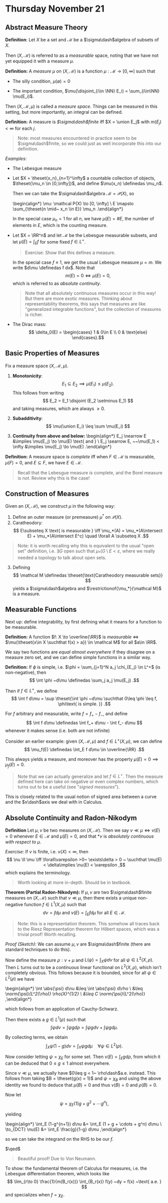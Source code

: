 # Thursday November 21

## Abstract Measure Theory

**Definition**:
Let $X$ be a set and $\mathcal M$ be a $\sigma\dash$algebra of subsets of $X$.

Then $(X, \mathcal M)$ is referred to as a *measurable* space, noting that we have not yet equipped it with a measure $\mu$.

**Definition:**
A *measure* $\mu$ on $(X, \mathcal M)$ is a function $\mu: \mathcal M \to [0, \infty]$ such that

- The silly condition, $\mu(\emptyset) = 0$

- The important condition, $\mu(\disjoint_{i\in \NN} E_i) = \sum_{i\in\NN} \mu(E_i)$.

Then $(X, \mathcal M, \mu)$ is called a *measure space*.
Things can be measured in this setting, but more importantly, an integral can be defined.

**Definition:**
A measure is *$\sigma\dash$finite* iff $X = \union E_j$ with $m(E_j) < \infty$ for each $j$.

> Note: most measures encountered in practice seem to be $\sigma\dash$finite, so we could just as well incorporate this into our definition.

*Examples:*

- The Lebesgue measure

- Let $X = \theset{x_n}_{n=1}^\infty$ a countable collection of objects, $\theset{\mu_n \in [0,\infty]}$, and define $\mu(x_n) \definedas \mu_n$.
  
  Then we can take the $\sigma\dash$algebra $\mathcal M = \mathcal P(X)$, so 
  
  \begin{align*}
  \mu: \mathcal P(X) \to [0, \infty] \\
  E \mapsto \sum_{\theset{n \mid~ x_n \in E}} \mu_n
  .\end{align*}
  
  In the special case $\mu_n = 1$ for all $n$, we have $\mu(E) = \# E$, the number of elements in $E$, which is the counting measure.

- Let $X = \RR^n$ and let $\mathcal M$ be the Lebesgue measurable subsets, and let $\mu(E) = \int_E f$ for some fixed $f \in L^+$.
  
  > Exercise: Show that this defines a measure. 

  In the special case $f \equiv 1$, we get the usual Lebesgue measure $\mu = m$. 
  We write $d\mu \definedas f dx$.
  Note that 
  $$
  m(E) = 0 \iff \mu(E) = 0
  ,$$ 
  which is referred to as *absolute continuity*.

  > Note that all absolutely continuous measures occur in this way! But there are more exotic measures. Thinking about representability theorems, this says that measures are like "generalized integrable functions", but the collection of measures is richer.

- The Dirac mass: 
$$
\delta_0(E) = \begin{cases} 1 & 0\in E \\ 0 & \text{else}
\end{cases}.$$

## Basic Properties of Measures

Fix a measure space $(X, \mathcal M, \mu)$.

1. **Monotonicity**: 
$$
E_1 \subseteq E_2 \implies \mu(E_1) \leq \mu(E_2)
.$$
  This follows from writing 
  $$
  E_2 = E_1 \disjoint (E_2 \setminus E_1)
  $$ and taking measures, which are always $\geq 0$.

2. **Subadditivity**: 
$$
\mu(\union E_i) \leq \sum \mu(E_i)
$$

3. **Continuity from above and below:** 
\begin{align*}
E_j \nearrow E &\implies \mu(E_j) \to \mu(E) \text{ and }  \\ E_j \searrow E, ~~\mu(E_1) < \infty &\implies \mu(E_j) \to \mu(E)
.\end{align*}

**Definition:**
A measure space is *complete* iff when $F \in \mathcal M$ is measurable, $\mu(F) = 0$, and $E\subseteq F$, we have $E \in \mathcal M$.

> Recall that the Lebesgue measure is complete, and the Borel measure is *not*. Review why this is the case!

## Construction of Measures

Given an $(X, \mathcal M)$, we construct $\mu$ in the following way:

1. Define an outer measure (or premeasure) $\mu^*$ on $\mathcal P(X)$.
2. Caratheodory: 
$$
E\subseteq X \text{ is measurable } \iff \mu_*(A) = \mu_*(A\intersect E) + \mu_*(A\intersect E^c) \quad \forall A \subseteq X
.$$

> Note: it is worth recalling why this is equivalent to the usual "open set" definition, i.e. $\exists G$ open such that $\mu_*(G\setminus E < \varepsilon$, where we really needed a topology to talk about open sets.

3. Defining 
$$
\mathcal M \definedas \theset{\text{Caratheodory measurable sets}}
$$ 
yields a $\sigma\dash$algebra and $\restrictionof{\mu_*}{\mathcal M}$ is a measure.

## Measurable Functions
Next up: define integrability, by first defining what it means for a function to be measurable.

**Definition:**
A function $f: X \to \overline{\RR}$ is *measurable* $\iff$ $\mu(\theset{x\in X \suchthat f(x) > a}) \in \mathcal M$ for all $a\in \RR$.

We say two functions are *equal almost everywhere* if they disagree on a measure zero set, and we can define simple functions in a similar way.

**Definition:**
If $\phi$ is simple, i.e. $\phi = \sum_{j=1}^N a_j \chi_{E_j} \in L^+$ (is non-negative), then 
$$
\int \phi ~d\mu \definedas \sum_j a_j \mu(E_j)
.$$

Then if $f\in L^+$, we define 
$$
\int f d\mu = \sup \theset{\int \phi ~d\mu \suchthat 0\leq \phi \leq f, \phi\text{ is simple. }}
.$$

For $f$ arbitrary and measurable, write $f = f_+ - f_-$, and define 
$$
\int f d\mu \definedas \int f_+ d\mu - \int f_- d\mu
$$ 
whenever it makes sense (i.e. both are not infinite)

Consider an earlier example: given $(X, \mathcal M, \mu)$ and $f\in L^+(X, \mu)$, we can define 
$$
\mu_f(E) \definedas \int_E f d\mu \in \overline{\RR}
.$$

This always yields a measure, and moreover has the property $\mu(E) = 0 \implies \mu_f(E) = 0$.

> Note that we can actually generalize and let $f\in L^+$. 
Then the measure defined here can take on negative or even complex numbers, which turns out to be a useful (see "*signed measures*"). 

This is closely related to the usual notion of signed area between a curve and the $x\dash$axis we deal with in Calculus.

## Absolute Continuity and Radon-Nikodym

**Definition**
Let $\mu, \nu$ be two measures on $(X, \mathcal M)$.
Then we say $\nu \ll \mu \iff \nu(E) = 0$ whenever $E\in\mathcal M$ and $\mu(E) = 0$, and that *$\nu$ is *absolutely continuous with respect to $\mu$*.

*Exercise:*
If $\nu$ is finite, i.e. $\nu(X) < \infty$, then 
$$
\nu \ll \mu \iff \forall\varepsilon >0~ \exists\delta > 0 ~ \suchthat \mu(E) < \delta\implies \nu(E) < \varepsilon
,$$ 
which explains the terminology.

> Worth looking at more in-depth. Should be in textbook.

**Theorem (Partial Radon-Nikodym):**
If $\mu, \nu$ are two $\sigma\dash$finite measures on $(X, \mathcal M)$ such that $\nu \ll \mu$, then there exists a unique non-negative function $f\in L^1(X, \mu)$ such that 
$$
d\nu = f d\mu
\text{ and }
\nu(E) = \int_E f d\mu \text{ for all } E\in \mathcal M
.$$

> Note: this is a representation theorem. This somehow all traces back to the Riesz Representation theorem for Hilbert spaces, which was a trivial proof! Worth recalling.

*Proof (Sketch)*:
We can assume $\mu, \nu$ are $\sigma\dash$finite (there are standard techniques to do this).

Now define the measure $\rho: \nu + \mu$ and $L(\psi) = \int_X \psi d\nu$ for all $\psi \in L^2(X, \rho)$.
Then $L$ turns out to be a *continuous* linear functional on $L^2(X, \rho)$, which isn't completely obvious.
This follows because it is bounded, since for all $\psi \in L^2(\rho)$ we have

\begin{align*}
\int \abs{\psi} d\nu 
&\leq \int \abs{\psi} d\rho \\
&\leq \norm{\psi}_{L^2(\rho)} \rho(X)^{1/2} \\
&\leq C \norm{\psi}_{L^2(\rho)}
,\end{align*}

which follows from an application of Cauchy-Schwarz.

Then there exists a $g\in L^1(\rho)$ such that 
$$
\int \psi d\nu = \int \psi g d\rho = \int \psi g d\nu + \int \psi g d\mu
.$$

By collecting terms, we obtain
$$
\int_X \psi(1-g) d\nu = \int_X \psi g d\mu \quad \forall \psi\in L^2(\rho).
$$

Now consider letting $\psi = \chi_E$ for some set. 
Then $\nu(E) = \int_E g d\rho$, from which it can be deduced that $0\leq g \leq 1$ almost everywhere.

Since $\nu \ll \mu$, we actually have $0\leq g < 1~ \rho\dash$a.e.  instead. 
This follows from taking $B = \theset{g(x) = 1}$ and $\psi = \chi_B$ and using the above identity we found to deduce that $\mu(B) = 0$ and thus $\nu(B) = 0$ and $\rho(B) = 0$.

Now let 
$$
\psi = \chi_E(1 ) g + g^2 + \cdots g^n)
,$$ 

yielding

\begin{align*}
\int_E (1-g^{n+1}) d\nu &= \int_E (1 + g + \cdots + g^n) d\mu \\
\to_{DCT} \nu(E) &= \int_E \frac{g}{1-g} d\mu
,\end{align*}


so we can take the integrand on the RHS to be our $f$.

$\qed$

> Beautiful proof! Due to Von Neumann.

To show: the fundamental theorem of Calculus for measures, i.e. the Lebesgue differentiation theorem, which looks like 
$$
\lim_{r\to 0} \frac{1}{m(B_r(x))} \int_{B_r(x)} f(y) ~dy = f(x) ~\text{ a.e. }
$$ 
and specializes when $f = \chi_E$.
